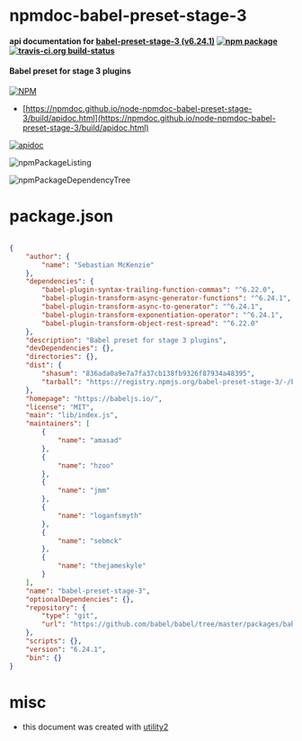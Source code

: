 # npmdoc-babel-preset-stage-3

#### api documentation for  [babel-preset-stage-3 (v6.24.1)](https://babeljs.io/)  [![npm package](https://img.shields.io/npm/v/npmdoc-babel-preset-stage-3.svg?style=flat-square)](https://www.npmjs.org/package/npmdoc-babel-preset-stage-3) [![travis-ci.org build-status](https://api.travis-ci.org/npmdoc/node-npmdoc-babel-preset-stage-3.svg)](https://travis-ci.org/npmdoc/node-npmdoc-babel-preset-stage-3)

#### Babel preset for stage 3 plugins

[![NPM](https://nodei.co/npm/babel-preset-stage-3.png?downloads=true&downloadRank=true&stars=true)](https://www.npmjs.com/package/babel-preset-stage-3)

- [https://npmdoc.github.io/node-npmdoc-babel-preset-stage-3/build/apidoc.html](https://npmdoc.github.io/node-npmdoc-babel-preset-stage-3/build/apidoc.html)

[![apidoc](https://npmdoc.github.io/node-npmdoc-babel-preset-stage-3/build/screenCapture.buildCi.browser.%252Ftmp%252Fbuild%252Fapidoc.html.png)](https://npmdoc.github.io/node-npmdoc-babel-preset-stage-3/build/apidoc.html)

![npmPackageListing](https://npmdoc.github.io/node-npmdoc-babel-preset-stage-3/build/screenCapture.npmPackageListing.svg)

![npmPackageDependencyTree](https://npmdoc.github.io/node-npmdoc-babel-preset-stage-3/build/screenCapture.npmPackageDependencyTree.svg)



# package.json

```json

{
    "author": {
        "name": "Sebastian McKenzie"
    },
    "dependencies": {
        "babel-plugin-syntax-trailing-function-commas": "^6.22.0",
        "babel-plugin-transform-async-generator-functions": "^6.24.1",
        "babel-plugin-transform-async-to-generator": "^6.24.1",
        "babel-plugin-transform-exponentiation-operator": "^6.24.1",
        "babel-plugin-transform-object-rest-spread": "^6.22.0"
    },
    "description": "Babel preset for stage 3 plugins",
    "devDependencies": {},
    "directories": {},
    "dist": {
        "shasum": "836ada0a9e7a7fa37cb138fb9326f87934a48395",
        "tarball": "https://registry.npmjs.org/babel-preset-stage-3/-/babel-preset-stage-3-6.24.1.tgz"
    },
    "homepage": "https://babeljs.io/",
    "license": "MIT",
    "main": "lib/index.js",
    "maintainers": [
        {
            "name": "amasad"
        },
        {
            "name": "hzoo"
        },
        {
            "name": "jmm"
        },
        {
            "name": "loganfsmyth"
        },
        {
            "name": "sebmck"
        },
        {
            "name": "thejameskyle"
        }
    ],
    "name": "babel-preset-stage-3",
    "optionalDependencies": {},
    "repository": {
        "type": "git",
        "url": "https://github.com/babel/babel/tree/master/packages/babel-preset-stage-3"
    },
    "scripts": {},
    "version": "6.24.1",
    "bin": {}
}
```



# misc
- this document was created with [utility2](https://github.com/kaizhu256/node-utility2)
